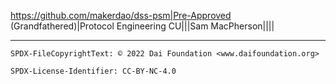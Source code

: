https://github.com/makerdao/dss-psm|Pre-Approved (Grandfathered)|Protocol Engineering CU|||Sam MacPherson||||

---


```
SPDX-FileCopyrightText: © 2022 Dai Foundation <www.daifoundation.org>

SPDX-License-Identifier: CC-BY-NC-4.0
```